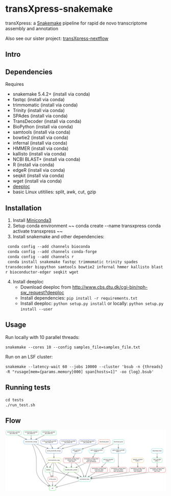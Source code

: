 # transXpress-snakemake
transXpress: a [Snakemake](https://snakemake.readthedocs.io/en/stable/) pipeline for rapid de novo transcriptome assembly and annotation

Also see our sister project: [transXpress-nextflow](https://github.com/transXpress/transXpress-nextflow)

## Intro

## Dependencies

Requires
* snakemake 5.4.2+ (install via conda)
* fastqc (install via conda)
* trimmomatic (install via conda)
* Trinity (install via conda)
* SPAdes (install via conda)
* TransDecoder (install via conda)
* BioPython (install via conda)
* samtools (install via conda)
* bowtie2 (install via conda)
* infernal (install via conda)
* HMMER (install via conda)
* kallisto (install via conda)
* NCBI BLAST+ (install via conda)
* R (install via conda)
* edgeR (install via conda)
* seqkit (install via conda)
* wget (install via conda)
* [deeploc](http://www.cbs.dtu.dk/cgi-bin/nph-sw_request?deeploc)
* basic Linux utitilies: split, awk, cut, gzip

## Installation

1. Install [Miniconda3](https://conda.io/en/latest/miniconda.html)
2. Setup conda environment
~~
conda create --name transxpress
conda activate transxpress
~~
3. Install snakemake and other dependencies:  
~~~~
 conda config --add channels bioconda
 conda config --add channels conda-forge
 conda config --add channels r
 conda install snakemake fastqc trimmomatic trinity spades transdecoder biopython samtools bowtie2 infernal hmmer kallisto blast r bioconductor-edger seqkit wget
~~~~
4. Install deeploc
      * Download deeploc from http://www.cbs.dtu.dk/cgi-bin/nph-sw_request?deeploc
      * Install dependencies: `pip install -r requirements.txt`
      * Install deeploc: `python setup.py install` or locally: `python setup.py install --user`

## Usage

Run locally with 10 parallel threads:
~~~~
snakemake --cores 10 --config samples_file=samples_file.txt
~~~~

Run on an LSF cluster:
~~~~
snakemake --latency-wait 60 --jobs 10000 --cluster 'bsub -n {threads} -R "rusage[mem={params.memory}000] span[hosts=1]" -oo {log}.bsub'
~~~~

## Running tests
~~~~
cd tests
./run_test.sh
~~~~


## Flow

![The directed acyclic execution DAG of transXpress-snakemake-trinity](./tests/dag.svg )
